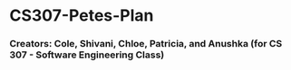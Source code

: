 # CS307-Petes-Plan
### Creators: Cole, Shivani, Chloe, Patricia, and Anushka (for CS 307 - Software Engineering Class)
